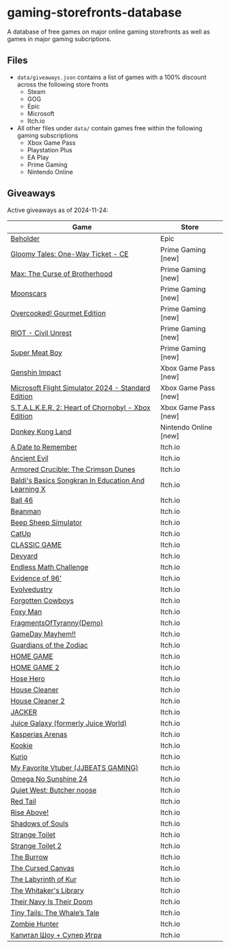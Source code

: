 # gaming-storefronts-database

A database of free games on major online gaming storefronts as well as games in major gaming subcriptions.

## Files

- `data/giveaways.json` contains a list of games with a 100% discount across the following store fronts
  - Steam
  - GOG
  - Epic
  - Microsoft
  - Itch.io
- All other files under `data/` contain games free within the following gaming subscriptions
  - Xbox Game Pass
  - Playstation Plus
  - EA Play
  - Prime Gaming
  - Nintendo Online

## Giveaways

Active giveaways as of 2024-11-24:

| Game | Store |
| --- | --- |
| [Beholder](https://store.epicgames.com/en-US/p/beholder-8c3b4c) | Epic |
| [Gloomy Tales: One-Way Ticket - CE](https://gaming.amazon.com/gloomy-tales-one-way-ticket-ce-legacy/dp/amzn1.pg.item.c3112c6d-9286-4a74-96ff-b99607008c37?ref_=SM_GloomyTalesOneWayTicketCE_S01_FGWP_CRWN) | Prime Gaming [new] |
| [Max: The Curse of Brotherhood](https://gaming.amazon.com/max-the-curse-of-brotherhood-aga/dp/amzn1.pg.item.fca09aa1-fa6e-4c47-9843-cedb178ee90f?ref_=SM_MaxTheCurseofBrotherhood_S02_FGWP_CRWN) | Prime Gaming [new] |
| [Moonscars](https://gaming.amazon.com/moonscars-gog/dp/amzn1.pg.item.0f9215fa-e5d8-4683-99d5-defc6cd63c68?ref_=SM_Moonscars_S01_FGWP_CRWN) | Prime Gaming [new] |
| [Overcooked! Gourmet Edition](https://gaming.amazon.com/overcooked-gourmet-edition-gog/dp/amzn1.pg.item.c6114db6-8fcd-49d2-8c3c-3747519a78fd?ref_=SM_OvercookedGourmetEdition_S01_FGWP_CRWN) | Prime Gaming [new] |
| [RIOT - Civil Unrest](https://gaming.amazon.com/riot-civil-unrest-gog/dp/amzn1.pg.item.ca3a6daa-e68a-4f5a-898f-f7a4cea089c6?ref_=SM_RIOTCivilUnrest_S01_FGWP_CRWN) | Prime Gaming [new] |
| [Super Meat Boy](https://gaming.amazon.com/super-meat-boy-epic/dp/amzn1.pg.item.fdd65066-5b10-49d8-9a0d-8cece25399e8?ref_=SM_SuperMeatBoy_S01_FGWP_CRWN) | Prime Gaming [new] |
| [Genshin Impact](https://www.xbox.com/en-en/games/store/-/9N7TFFRRZCC9) | Xbox Game Pass [new] |
| [Microsoft Flight Simulator 2024 - Standard Edition](https://www.xbox.com/en-en/games/store/-/9P2VGCTBMM52) | Xbox Game Pass [new] |
| [S.T.A.L.K.E.R. 2: Heart of Chornobyl - Xbox Edition](https://www.xbox.com/en-en/games/store/-/9P7ZBF3S7PSS) | Xbox Game Pass [new] |
| [Donkey Kong Land](https://www.nintendo.com/us/switch/online/nintendo-switch-online/classic-games/) | Nintendo Online [new] |
| [A Date to Remember](https://jjbeats99.itch.io/a-date-to-remember) | Itch.io |
| [Ancient Evil](https://musialkov.itch.io/ancient-evil) | Itch.io |
| [Armored Crucible: The Crimson Dunes](https://fontty.itch.io/ac-tcd) | Itch.io |
| [Baldi's Basics Songkran In Education And Learning X](https://sj-logo-transparent.itch.io/baldis-basics-songkran-in-education-and-learning-x) | Itch.io |
| [Ball 46](https://yahay-games.itch.io/ball-46) | Itch.io |
| [Beanman](https://archimedean-gaming.itch.io/beanman) | Itch.io |
| [Beep Sheep Simulator](https://osamamsa123.itch.io/beep-sheep-simulator) | Itch.io |
| [CatUp](https://dazaizer0.itch.io/catup) | Itch.io |
| [CLASSIC GAME](https://iamqqqqqqq.itch.io/classicgame) | Itch.io |
| [Devyard](https://thethil.itch.io/devyard) | Itch.io |
| [Endless Math Challenge](https://notritter.itch.io/endless-math-challenge) | Itch.io |
| [Evidence of 96'](https://teammelon.itch.io/evidence-of-96) | Itch.io |
| [Evolvedustry](https://evolvedustry.itch.io/evolvedustry) | Itch.io |
| [Forgotten Cowboys](https://musialkov.itch.io/forgotten-cobwoys) | Itch.io |
| [Foxy Man](https://al7ussain.itch.io/foxy-man) | Itch.io |
| [FragmentsOfTyranny(Demo)](https://khoyman.itch.io/fragmentsoftyrannydemo) | Itch.io |
| [GameDay Mayhem!!](https://indifferentpenguin.itch.io/gamedaymayhem) | Itch.io |
| [Guardians of the Zodiac](https://evans018creations.itch.io/guardians-of-the-zodiac) | Itch.io |
| [HOME GAME](https://iamqqqqqqq.itch.io/homegame) | Itch.io |
| [HOME GAME 2](https://iamqqqqqqq.itch.io/homegame2) | Itch.io |
| [Hose Hero](https://mr-ying.itch.io/hosehero) | Itch.io |
| [House Cleaner](https://al7ussain.itch.io/housecleaner) | Itch.io |
| [House Cleaner 2](https://al7ussain.itch.io/house-cleaner-2) | Itch.io |
| [JACKER](https://ry2110.itch.io/jacker) | Itch.io |
| [Juice Galaxy (formerly Juice World)](https://fishlicka.itch.io/juice-galaxy) | Itch.io |
| [Kasperias Arenas](https://kasperv.itch.io/kasperias-arenas) | Itch.io |
| [Kookie](https://jjbeats99.itch.io/kookie) | Itch.io |
| [Kurio](https://kuriokingdom.itch.io/kurio) | Itch.io |
| [My Favorite Vtuber (JJBEATS GAMING)](https://jjbeats99.itch.io/jjbeats-gaming) | Itch.io |
| [Omega No Sunshine 24](https://galoxyum.itch.io/ons24) | Itch.io |
| [Quiet West: Butcher noose](https://squidsquadpapi.itch.io/quiet-west-butcher-noose) | Itch.io |
| [Red Tail](https://musialkov.itch.io/redtail) | Itch.io |
| [Rise Above!](https://alessandro06-0.itch.io/rise-above) | Itch.io |
| [Shadows of Souls](https://ayfjay.itch.io/shadows-of-souls) | Itch.io |
| [Strange Toilet](https://thethil.itch.io/strange-toilet) | Itch.io |
| [Strange Toilet 2](https://thethil.itch.io/strange-toilet-2) | Itch.io |
| [The Burrow](https://saladin786.itch.io/the-burrow) | Itch.io |
| [The Cursed Canvas](https://saiko-games.itch.io/the-cursed-canvas) | Itch.io |
| [The Labyrinth of Kur](https://fontty.itch.io/kur) | Itch.io |
| [The Whitaker's Library](https://lorex-games.itch.io/the-whitakers-library-part-1) | Itch.io |
| [Their Navy Is Their Doom](https://pressfstudio.itch.io/their-navy-is-their-doom) | Itch.io |
| [Tiny Tails: The Whale’s Tale](https://al7ussain.itch.io/whale-game) | Itch.io |
| [Zombie Hunter](https://al7ussain.itch.io/zombie-hunter) | Itch.io |
| [Капитал Шоу + Супер Игра](https://existical.itch.io/capitalshow) | Itch.io |
